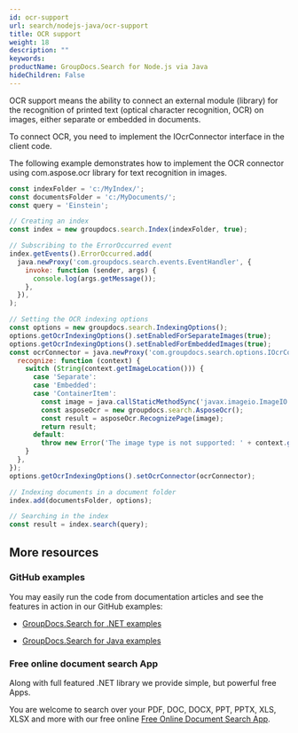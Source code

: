 ```yaml
---
id: ocr-support
url: search/nodejs-java/ocr-support
title: OCR support
weight: 18
description: ""
keywords: 
productName: GroupDocs.Search for Node.js via Java
hideChildren: False
---
```

OCR support means the ability to connect an external module (library) for the recognition of printed text (optical character recognition, OCR) on images, either separate or embedded in documents.

To connect OCR, you need to implement the IOcrConnector interface in the client code.

The following example demonstrates how to implement the OCR connector using com.aspose.ocr library for text recognition in images.

```javascript
const indexFolder = 'c:/MyIndex/';
const documentsFolder = 'c:/MyDocuments/';
const query = 'Einstein';

// Creating an index
const index = new groupdocs.search.Index(indexFolder, true);

// Subscribing to the ErrorOccurred event
index.getEvents().ErrorOccurred.add(
  java.newProxy('com.groupdocs.search.events.EventHandler', {
    invoke: function (sender, args) {
      console.log(args.getMessage());
    },
  }),
);

// Setting the OCR indexing options
const options = new groupdocs.search.IndexingOptions();
options.getOcrIndexingOptions().setEnabledForSeparateImages(true);
options.getOcrIndexingOptions().setEnabledForEmbeddedImages(true);
const ocrConnector = java.newProxy('com.groupdocs.search.options.IOcrConnector', {
  recognize: function (context) {
    switch (String(context.getImageLocation())) {
      case 'Separate':
      case 'Embedded':
      case 'ContainerItem':
        const image = java.callStaticMethodSync('javax.imageio.ImageIO', 'read', context.getImageStream());
        const asposeOcr = new groupdocs.search.AsposeOcr();
        const result = asposeOcr.RecognizePage(image);
        return result;
      default:
        throw new Error('The image type is not supported: ' + context.getImageLocation());
    }
  },
});
options.getOcrIndexingOptions().setOcrConnector(ocrConnector);

// Indexing documents in a document folder
index.add(documentsFolder, options);

// Searching in the index
const result = index.search(query);
```

## More resources

### GitHub examples

You may easily run the code from documentation articles and see the features in action in our GitHub examples:

* [GroupDocs.Search for .NET examples](https://github.com/groupdocs-search/GroupDocs.Search-for-.NET)

* [GroupDocs.Search for Java examples](https://github.com/groupdocs-search/GroupDocs.Search-for-Java)

### Free online document search App

Along with full featured .NET library we provide simple, but powerful free Apps.

You are welcome to search over your PDF, DOC, DOCX, PPT, PPTX, XLS, XLSX and more with our free online [Free Online Document Search App](https://products.groupdocs.app/search).
